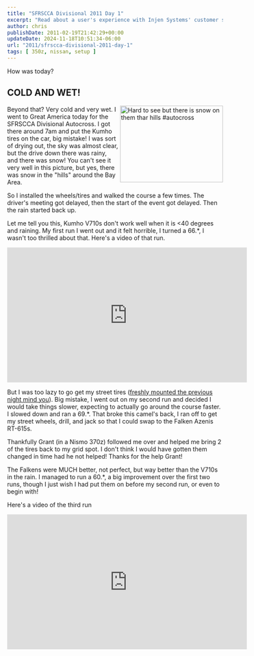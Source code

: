 ```yaml
---
title: "SFRSCCA Divisional 2011 Day 1"
excerpt: "Read about a user's experience with Injen Systems' customer service and the resolution of an issue with Super SES exhaust for a 350z."
author: chris
publishDate: 2011-02-19T21:42:29+00:00
updateDate: 2024-11-18T10:51:34-06:00
url: "2011/sfrscca-divisional-2011-day-1"
tags: [ 350z, nissan, setup ]
---
```

How was today?

## COLD AND WET!

<a href="https://www.flickr.com/photos/chammond/5458127935/"><img style="display: inline; float: right" border="0" alt="Hard to see but there is snow on them thar hills #autocross" align="right" src="https://farm6.static.flickr.com/5293/5458127935_f28fd5c35f_m.jpg" width="240" height="179" /></a>Beyond that? Very cold and very wet. I went to Great America today for the SFRSCCA Divisional Autocross. I got there around 7am and put the Kumho tires on the car, big mistake! I was sort of drying out, the sky was almost clear, but the drive down there was rainy, and there was snow! You can't see it very well in this picture, but yes, there was snow in the "hills" around the Bay Area.

So I installed the wheels/tires and walked the course a few times. The driver's meeting got delayed, then the start of the event got delayed. Then the rain started back up.

Let me tell you this, Kumho V710s don't work well when it is &lt;40 degrees and raining. My first run I went out and it felt horrible, I turned a 66.*, I wasn't too thrilled about that. Here's a video of that run.

<iframe width="560" height="315" src="https://www.youtube.com/embed/WV9E75Gkc-Y?si=c_Mme4Fqbd4iAoic" title="YouTube video player" frameborder="0" allow="accelerometer; autoplay; clipboard-write; encrypted-media; gyroscope; picture-in-picture; web-share" referrerpolicy="strict-origin-when-cross-origin" allowfullscreen></iframe>

But I was too lazy to go get my street tires ([freshly mounted the previous night mind you](/night-before-the-project-350zs-first-divisional)). Big mistake, I went out on my second run and decided I would take things slower, expecting to actually go around the course faster. I slowed down and ran a 69.*. That broke this camel's back, I ran off to get my street wheels, drill, and jack so that I could swap to the Falken Azenis RT-615s.

Thankfully Grant (in a Nismo 370z) followed me over and helped me bring 2 of the tires back to my grid spot. I don't think I would have gotten them changed in time had he not helped! Thanks for the help Grant!

The Falkens were MUCH better, not perfect, but way better than the V710s in the rain. I managed to run a 60.*, a big improvement over the first two runs, though I just wish I had put them on before my second run, or even to begin with!

Here's a video of the third run

<iframe width="560" height="315" src="https://www.youtube.com/embed/cGIZVNTaNbU?si=L-7V6UY5UwWRrr8Q" title="YouTube video player" frameborder="0" allow="accelerometer; autoplay; clipboard-write; encrypted-media; gyroscope; picture-in-picture; web-share" referrerpolicy="strict-origin-when-cross-origin" allowfullscreen></iframe>

